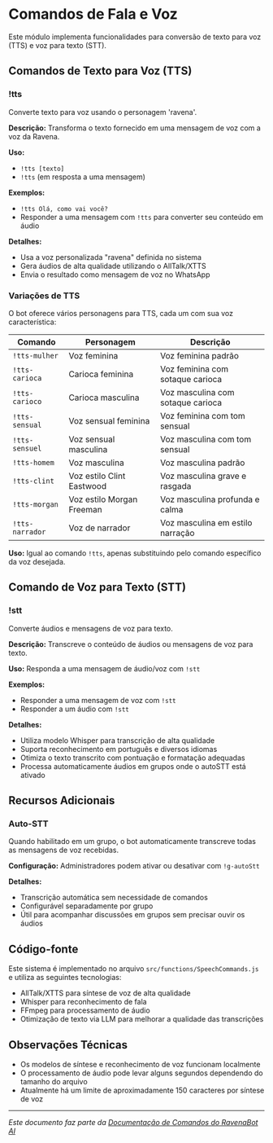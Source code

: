 # Comandos de Fala e Voz

Este módulo implementa funcionalidades para conversão de texto para voz (TTS) e voz para texto (STT).

## Comandos de Texto para Voz (TTS)

### !tts

Converte texto para voz usando o personagem 'ravena'.

**Descrição:** Transforma o texto fornecido em uma mensagem de voz com a voz da Ravena.

**Uso:** 
- `!tts [texto]`
- `!tts` (em resposta a uma mensagem)

**Exemplos:**
- `!tts Olá, como vai você?`
- Responder a uma mensagem com `!tts` para converter seu conteúdo em áudio

**Detalhes:**
- Usa a voz personalizada "ravena" definida no sistema
- Gera áudios de alta qualidade utilizando o AllTalk/XTTS
- Envia o resultado como mensagem de voz no WhatsApp

### Variações de TTS

O bot oferece vários personagens para TTS, cada um com sua voz característica:

| Comando | Personagem | Descrição |
|---------|------------|-----------|
| `!tts-mulher` | Voz feminina | Voz feminina padrão |
| `!tts-carioca` | Carioca feminina | Voz feminina com sotaque carioca |
| `!tts-carioco` | Carioca masculina | Voz masculina com sotaque carioca |
| `!tts-sensual` | Voz sensual feminina | Voz feminina com tom sensual |
| `!tts-sensuel` | Voz sensual masculina | Voz masculina com tom sensual |
| `!tts-homem` | Voz masculina | Voz masculina padrão |
| `!tts-clint` | Voz estilo Clint Eastwood | Voz masculina grave e rasgada |
| `!tts-morgan` | Voz estilo Morgan Freeman | Voz masculina profunda e calma |
| `!tts-narrador` | Voz de narrador | Voz masculina em estilo narração |

**Uso:** Igual ao comando `!tts`, apenas substituindo pelo comando específico da voz desejada.

## Comando de Voz para Texto (STT)

### !stt

Converte áudios e mensagens de voz para texto.

**Descrição:** Transcreve o conteúdo de áudios ou mensagens de voz para texto.

**Uso:** Responda a uma mensagem de áudio/voz com `!stt`

**Exemplos:**
- Responder a uma mensagem de voz com `!stt`
- Responder a um áudio com `!stt`

**Detalhes:**
- Utiliza modelo Whisper para transcrição de alta qualidade
- Suporta reconhecimento em português e diversos idiomas
- Otimiza o texto transcrito com pontuação e formatação adequadas
- Processa automaticamente áudios em grupos onde o autoSTT está ativado

## Recursos Adicionais

### Auto-STT

Quando habilitado em um grupo, o bot automaticamente transcreve todas as mensagens de voz recebidas.

**Configuração:** Administradores podem ativar ou desativar com `!g-autoStt`

**Detalhes:**
- Transcrição automática sem necessidade de comandos
- Configurável separadamente por grupo
- Útil para acompanhar discussões em grupos sem precisar ouvir os áudios

## Código-fonte

Este sistema é implementado no arquivo `src/functions/SpeechCommands.js` e utiliza as seguintes tecnologias:
- AllTalk/XTTS para síntese de voz de alta qualidade
- Whisper para reconhecimento de fala
- FFmpeg para processamento de áudio
- Otimização de texto via LLM para melhorar a qualidade das transcrições

## Observações Técnicas

- Os modelos de síntese e reconhecimento de voz funcionam localmente
- O processamento de áudio pode levar alguns segundos dependendo do tamanho do arquivo
- Atualmente há um limite de aproximadamente 150 caracteres por síntese de voz

---

*Este documento faz parte da [Documentação de Comandos do RavenaBot AI](README.md#documentação-dos-comandos)*